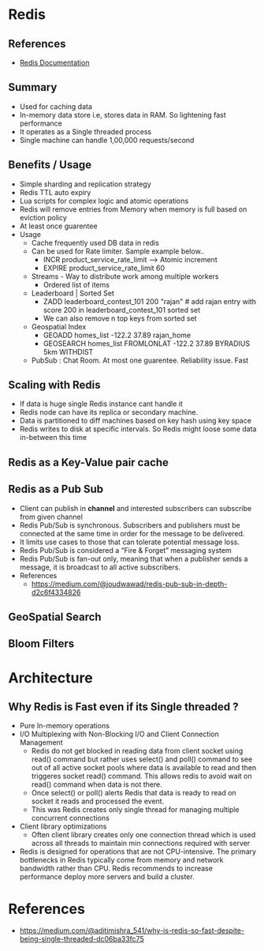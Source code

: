 # Redis

## References
- [Redis Documentation](https://redis.io/docs/latest/develop/get-started/)

## Summary
- Used for caching data
- In-memory data store i.e, stores data in RAM. So lightening fast performance
- It operates as a Single threaded process
- Single machine can handle 1,00,000 requests/second

## Benefits / Usage
- Simple sharding and replication strategy
- Redis TTL auto expiry
- Lua scripts for complex logic and atomic operations
- Redis will remove entries from Memory when memory is full based on eviction policy
- At least once guarentee
- Usage
    - Cache frequently used DB data in redis
    - Can be used for Rate limiter. Sample example below..
        - INCR product_service_rate_limit --> Atomic increment
        - EXPIRE product_service_rate_limit 60 
    - Streams - Way to distribute work among multiple workers
        - Ordered list of items
    - Leaderboard | Sorted Set
        - ZADD leaderboard_contest_101 200 "rajan" # add rajan entry with score 200 in leaderboard_contest_101 sorted set
        - We can also remove n top keys from sorted set
    - Geospatial Index
        - GEOADD homes_list -122.2 37.89 rajan_home
        - GEOSEARCH homes_list FROMLONLAT -122.2 37.89 BYRADIUS 5km WITHDIST
    - PubSub : Chat Room. At most one guarentee. Reliability issue. Fast

## Scaling with Redis
- If data is huge single Redis instance cant handle it
- Redis node can have its replica or secondary machine. 
- Data is partitioned to diff machines based on key hash using key space
- Redis writes to disk at specific intervals. So Redis might loose some data in-between this time

## Redis as a Key-Value pair cache


## Redis as a Pub Sub

- Client can publish in **channel** and interested subscribers can subscribe from given channel
- Redis Pub/Sub is synchronous. Subscribers and publishers must be connected at the same time in order for the message to be delivered.
- It limits use cases to those that can tolerate potential message loss.
- Redis Pub/Sub is considered a “Fire & Forget” messaging system
- Redis Pub/Sub is fan-out only, meaning that when a publisher sends a message, it is broadcast to all active subscribers.
- References
    - https://medium.com/@joudwawad/redis-pub-sub-in-depth-d2c6f4334826

## GeoSpatial Search

## Bloom Filters

# Architecture

## Why Redis is Fast even if its Single threaded ?

- Pure In-memory operations
- I/O Multiplexing with Non-Blocking I/O and Client Connection Management
    - Redis do not get blocked in reading data from client socket using read() command but rather uses select() and poll() command to see out of all active socket pools where data is available to read and then triggeres socket read() command. This allows redis to avoid wait on read() command when data is not there.
    - Once select() or poll() alerts Redis that data is ready to read on socket it reads and processed the event.
    - This was Redis creates only single thread for managing multiple concurrent connections
- Client library optimizations
    - Often client library creates only one connection thread which is used across all threads to maintain min connections required with server
- Redis is designed for operations that are not CPU-intensive. The primary bottlenecks in Redis typically come from memory and network bandwidth rather than CPU. Redis recommends to increase performance deploy more servers and build a cluster.

# References
- https://medium.com/@aditimishra_541/why-is-redis-so-fast-despite-being-single-threaded-dc06ba33fc75